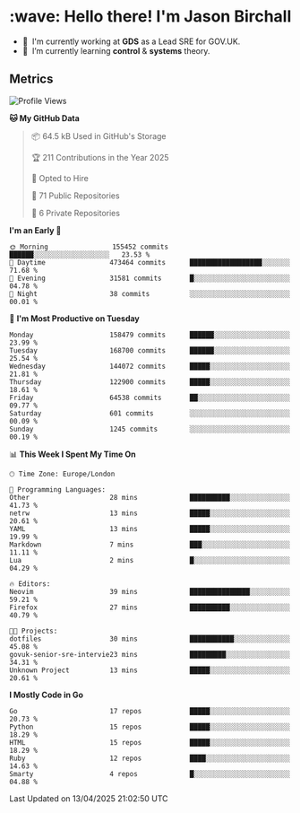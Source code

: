 <h1 align="left" id="jason-title">:wave: Hello there! I'm Jason Birchall</h1>

- :office: &nbsp;I'm currently working at **GDS** as a Lead SRE for GOV.UK.
- :seedling: &nbsp;I’m currently learning **control** & **systems** theory.

<h2>Metrics</h2>

<!--START_SECTION:waka-->
![Profile Views](http://img.shields.io/badge/Profile%20Views-0-blue)

**🐱 My GitHub Data** 

> 📦 64.5 kB Used in GitHub's Storage 
 > 
> 🏆 211 Contributions in the Year 2025
 > 
> 💼 Opted to Hire
 > 
> 📜 71 Public Repositories 
 > 
> 🔑 6 Private Repositories 
 > 
**I'm an Early 🐤** 

```text
🌞 Morning                155452 commits      ██████░░░░░░░░░░░░░░░░░░░   23.53 % 
🌆 Daytime                473464 commits      ██████████████████░░░░░░░   71.68 % 
🌃 Evening                31581 commits       █░░░░░░░░░░░░░░░░░░░░░░░░   04.78 % 
🌙 Night                  38 commits          ░░░░░░░░░░░░░░░░░░░░░░░░░   00.01 % 
```
📅 **I'm Most Productive on Tuesday** 

```text
Monday                   158479 commits      ██████░░░░░░░░░░░░░░░░░░░   23.99 % 
Tuesday                  168700 commits      ██████░░░░░░░░░░░░░░░░░░░   25.54 % 
Wednesday                144072 commits      █████░░░░░░░░░░░░░░░░░░░░   21.81 % 
Thursday                 122900 commits      █████░░░░░░░░░░░░░░░░░░░░   18.61 % 
Friday                   64538 commits       ██░░░░░░░░░░░░░░░░░░░░░░░   09.77 % 
Saturday                 601 commits         ░░░░░░░░░░░░░░░░░░░░░░░░░   00.09 % 
Sunday                   1245 commits        ░░░░░░░░░░░░░░░░░░░░░░░░░   00.19 % 
```


📊 **This Week I Spent My Time On** 

```text
🕑︎ Time Zone: Europe/London

💬 Programming Languages: 
Other                    28 mins             ██████████░░░░░░░░░░░░░░░   41.73 % 
netrw                    13 mins             █████░░░░░░░░░░░░░░░░░░░░   20.61 % 
YAML                     13 mins             █████░░░░░░░░░░░░░░░░░░░░   19.99 % 
Markdown                 7 mins              ███░░░░░░░░░░░░░░░░░░░░░░   11.11 % 
Lua                      2 mins              █░░░░░░░░░░░░░░░░░░░░░░░░   04.29 % 

🔥 Editors: 
Neovim                   39 mins             ███████████████░░░░░░░░░░   59.21 % 
Firefox                  27 mins             ██████████░░░░░░░░░░░░░░░   40.79 % 

🐱‍💻 Projects: 
dotfiles                 30 mins             ███████████░░░░░░░░░░░░░░   45.08 % 
govuk-senior-sre-intervie23 mins             █████████░░░░░░░░░░░░░░░░   34.31 % 
Unknown Project          13 mins             █████░░░░░░░░░░░░░░░░░░░░   20.61 % 
```

**I Mostly Code in Go** 

```text
Go                       17 repos            █████░░░░░░░░░░░░░░░░░░░░   20.73 % 
Python                   15 repos            █████░░░░░░░░░░░░░░░░░░░░   18.29 % 
HTML                     15 repos            █████░░░░░░░░░░░░░░░░░░░░   18.29 % 
Ruby                     12 repos            ████░░░░░░░░░░░░░░░░░░░░░   14.63 % 
Smarty                   4 repos             █░░░░░░░░░░░░░░░░░░░░░░░░   04.88 % 
```




 Last Updated on 13/04/2025 21:02:50 UTC
<!--END_SECTION:waka-->

<!-- links -->

[issues page]: https://github.com/jasonBirchall/jasonBirchall/issues "jasonBirchall/issues"
